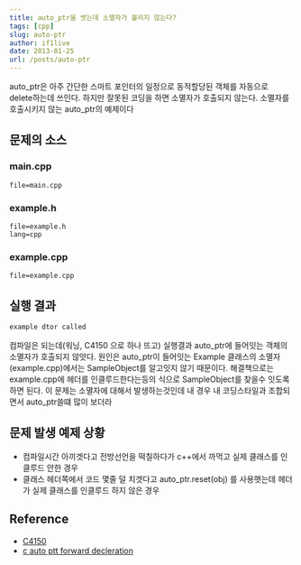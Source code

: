 ```yaml
---
title: auto_ptr을 썻는데 소멸자가 불리지 않는다?
tags: [cpp]
slug: auto-ptr
author: if1live
date: 2013-01-25
url: /posts/auto-ptr
---
```

auto_ptr은 아주 간단한 스마트 포인터의 일정으로 동적할당된 객체를 자동으로 delete하는데 쓰인다. 하지만 잘못된 코딩을 하면 소멸자가 호출되지 않는다. 소멸자를 호출시키지 않는 auto_ptr의 예제이다

## 문제의 소스
### main.cpp

~~~maya:view
file=main.cpp
~~~

### example.h

~~~maya:view
file=example.h
lang=cpp
~~~

### example.cpp

~~~maya:view
file=example.cpp
~~~

## 실행 결과
```cpp
example dtor called
```

<!--adsense-->

컴파일은 되는데(워닝, C4150 으로 하나 뜨고) 실행결과 auto_ptr에 들어잇는 객체의 소멸자가 호출되지 않앗다. 원인은 auto_ptr이 들어잇는 Example 클래스의 소멸자(example.cpp)에서는 SampleObject를 알고잇지 않기 때문이다. 해결책으로는 example.cpp에 헤더를 인클루드한다는등의 식으로 SampleObject를 찾을수 잇도록 하면 된다. 이 문제는 소멸자에 대해서 발생하는것인데 내 경우 내 코딩스타일과 조합되면서 auto_ptr쓸떄 많이 보더라

## 문제 발생 예제 상황
- 컴파일시간 아끼겟다고 전방선언을 떡칠하다가 c++에서 까먹고 실제 클래스를 인클루드 안한 경우
- 클래스 헤더쪽에서 코드 몇줄 덜 치겟다고 auto_ptr.reset(obj) 를 사용햇는데 헤더가 실제 클래스를 인클루드 하지 않은 경우

## Reference
- [C4150](http://msdn.microsoft.com/ko-kr/library/ba5dy3f2.aspx)
- [c auto ptt forward decleration](http://stackoverflow.com/questions/1951933/c-auto-ptr-forward-decleration)
